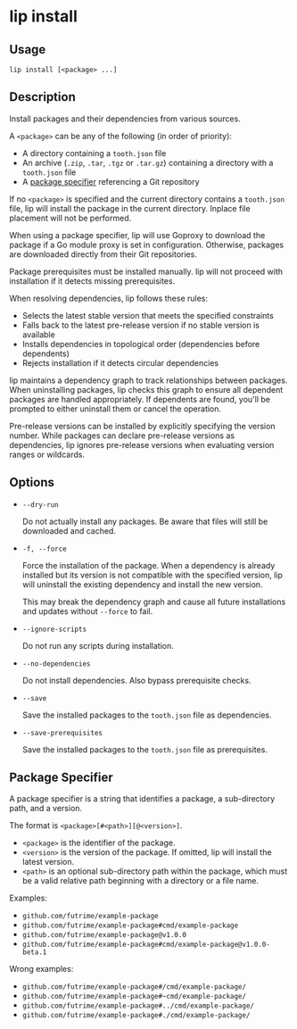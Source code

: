# lip install

## Usage

```shell
lip install [<package> ...]
```

## Description

Install packages and their dependencies from various sources.

A `<package>` can be any of the following (in order of priority):

- A directory containing a `tooth.json` file
- An archive (`.zip`, `.tar`, `.tgz` or `.tar.gz`) containing a directory with a `tooth.json` file
- A [package specifier](#) referencing a Git repository

If no `<package>` is specified and the current directory contains a `tooth.json` file, lip will install the package in the current directory. Inplace file placement will not be performed.

When using a package specifier, lip will use Goproxy to download the package if a Go module proxy is set in configuration. Otherwise, packages are downloaded directly from their Git repositories.

Package prerequisites must be installed manually. lip will not proceed with installation if it detects missing prerequisites.

When resolving dependencies, lip follows these rules:
- Selects the latest stable version that meets the specified constraints
- Falls back to the latest pre-release version if no stable version is available
- Installs dependencies in topological order (dependencies before dependents)
- Rejects installation if it detects circular dependencies

lip maintains a dependency graph to track relationships between packages. When uninstalling packages, lip checks this graph to ensure all dependent packages are handled appropriately. If dependents are found, you'll be prompted to either uninstall them or cancel the operation.

Pre-release versions can be installed by explicitly specifying the version number. While packages can declare pre-release versions as dependencies, lip ignores pre-release versions when evaluating version ranges or wildcards.

## Options

- `--dry-run`

  Do not actually install any packages. Be aware that files will still be downloaded and cached.

- `-f, --force`

  Force the installation of the package. When a dependency is already installed but its version is not compatible with the specified version, lip will uninstall the existing dependency and install the new version.

  This may break the dependency graph and cause all future installations and updates without `--force` to fail.

- `--ignore-scripts`

  Do not run any scripts during installation.

- `--no-dependencies`

  Do not install dependencies. Also bypass prerequisite checks.

- `--save`

  Save the installed packages to the `tooth.json` file as dependencies.

- `--save-prerequisites`

  Save the installed packages to the `tooth.json` file as prerequisites.

## Package Specifier

A package specifier is a string that identifies a package, a sub-directory path, and a version.

The format is `<package>[#<path>][@<version>]`.

- `<package>` is the identifier of the package.
- `<version>` is the version of the package. If omitted, lip will install the latest version.
- `<path>` is an optional sub-directory path within the package, which must be a valid relative path beginning with a directory or a file name.

Examples:

- `github.com/futrime/example-package`
- `github.com/futrime/example-package#cmd/example-package`
- `github.com/futrime/example-package@v1.0.0`
- `github.com/futrime/example-package#cmd/example-package@v1.0.0-beta.1`

Wrong examples:

- `github.com/futrime/example-package#/cmd/example-package/`
- `github.com/futrime/example-package#~cmd/example-package/`
- `github.com/futrime/example-package#../cmd/example-package/`
- `github.com/futrime/example-package#./cmd/example-package/`
